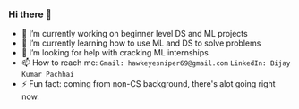 ### Hi there 👋

- 🔭 I’m currently working on beginner level DS and ML projects
- 🌱 I’m currently learning how to use ML and DS to solve problems
- 🤔 I’m looking for help with cracking ML internships
- 📫 How to reach me: `Gmail: hawkeyesniper69@gmail.com` `LinkedIn: Bijay Kumar Pachhai`
- ⚡ Fun fact: coming from non-CS background, there's alot going right now.
